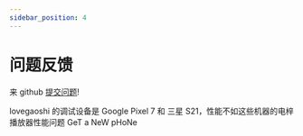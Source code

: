 ```yaml
---
sidebar_position: 4
---
```


# 问题反馈

来 github [提交问题](https://github.com/lovegaoshi/azusa-player-mobile/issues/new)!

lovegaoshi 的调试设备是 Google Pixel 7 和 三星 S21，性能不如这些机器的电梓播放器性能问题 GeT a NeW pHoNe
